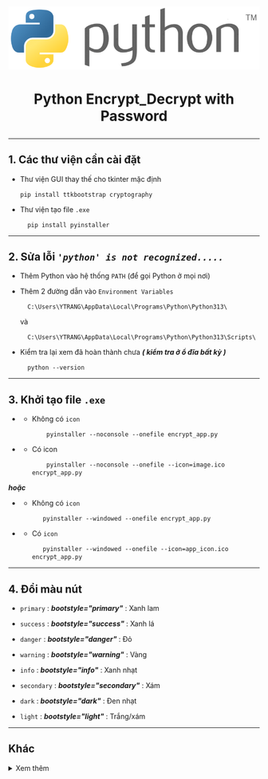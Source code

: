 <p align="center"><img src="https://github.com/Ryeodal0206/Images/blob/main/python.png?raw=true" alt="Python Logo" width="600"</p>
    
<h1><p align="center">Python Encrypt_Decrypt with Password</p></h1>

---

## 1. Các thư viện cần cài đặt

- Thư viện GUI thay thế cho tkinter mặc định

      pip install ttkbootstrap cryptography

- Thư viện tạo file `.exe`

        pip install pyinstaller

---

## 2. Sửa lỗi ***`'python' is not recognized.....`***

- Thêm Python vào hệ thống `PATH` (để gọi Python ở mọi nơi)

- Thêm 2 đường dẫn vào `Environment Variables`

        C:\Users\YTRANG\AppData\Local\Programs\Python\Python313\
    và
        
        C:\Users\YTRANG\AppData\Local\Programs\Python\Python313\Scripts\

- Kiểm tra lại xem đã hoàn thành chưa ***( kiểm tra ở ổ đĩa bất kỳ )***

        python --version

---

## 3. Khởi tạo file `.exe`

- - Không có `icon`

            pyinstaller --noconsole --onefile encrypt_app.py
    
- - Có icon

            pyinstaller --noconsole --onefile --icon=image.ico encrypt_app.py

***hoặc***

 - - Không có `icon`

            pyinstaller --windowed --onefile encrypt_app.py

 - - Có `icon`
 
            pyinstaller --windowed --onefile --icon=app_icon.ico encrypt_app.py
          
---

## 4. Đổi màu nút

- `primary` : ***bootstyle="primary"*** : Xanh lam

- `success` : ***bootstyle="success"*** : Xanh lá
 
- `danger` : ***bootstyle="danger"*** : Đỏ
   
- `warning` : ***bootstyle="warning"*** : Vàng
     
- `info` : ***bootstyle="info"*** : Xanh nhạt

- `secondary` : ***bootstyle="secondary"*** : Xám

- `dark` : ***bootstyle="dark"*** : Đen nhạt
 
- `light` : ***bootstyle="light"*** : Trắng/xám

---

## Khác

<details>
    <summary>Xem thêm</summary>
    
#### 🛠 Lệnh kiểm tra các gói cài đặt

    pip list

#### ⚙ Xóa từng gói thủ công

      pip uninstall "tên gói"

#### ❗ Xóa theo danh sách txt

- Tạo file tên `remove.txt` nhập tên các gói mỗi gói sẽ xuống 1 dòng

      pip uninstall -r remove.txt

#### ✔ Xem các gói đã được gỡ hay chưa

      pip show "tên gói"

---
</details>
